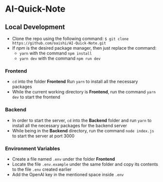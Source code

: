 # AI-Quick-Note

  

## Local Development
 - Clone the repo using the following command:
	`$ git clone https://github.com/oaishi/AI-Quick-Note.git`
- If *npm* is the desired package manager, then just replace the command:
	- `yarn` with the command `npm install`
	- `yarn dev` with the command `npm run dev`

### Frontend
- `cd` into the folder **Frontend** Run `yarn` to install all the necessary packages
- While the current working directory is **Frontend**, run the command `yarn dev` to start the frontend

### Backend
- In order to start the server, `cd` into the **Backend** folder and run `yarn` to install all the necessary packages for the backend server
- While being in the **Backend** directory, run the command `node index.js` to start the server at port 3000

### Environment Variables
 - Create a file named `.env` under the folder **Frontend**
 - Locate the file `.env.example` under the same folder and copy its contents to the file `.env` created earlier
 - Add the OpenAI key in the mentioned space inside `.env`